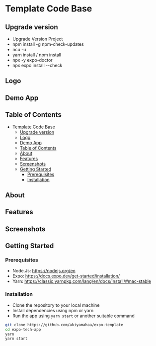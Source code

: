# Template Code Base

## Upgrade version
- Upgrade Version Project
- npm install -g npm-check-updates
- ncu -u
- yarn install / npm install
- npx -y expo-doctor 
- npx expo install --check


## Logo
<!-- LOGO App here -->
## Demo App
<!-- Link Vid Demo -->

## Table of Contents
- [Template Code Base](#template-code-base)
  - [Upgrade version](#upgrade-version)
  - [Logo](#logo)
  - [Demo App](#demo-app)
  - [Table of Contents](#table-of-contents)
  - [About](#about)
  - [Features](#features)
  - [Screenshots](#screenshots)
  - [Getting Started](#getting-started)
    - [Prerequisites](#prerequisites)
    - [Installation](#installation)

## About
<!-- The M4K app makes it easy for children to study math in a more creative way. The app offers video lessons, games, and practice tests. The app's goal is to help the children to develop a love of learning math and study it effectively in the future -->

## Features
<!-- - Lessons
- Games
- Practice Tests -->

## Screenshots
<!-- <img src="images/Screenone.jpg" width="40%" alt='screen1'>
<img src="images/Screentwo.jpg" width="40%" alt='screen2'>
<img src="images/Screenthree.jpg" width="40% alt='screen3'> -->

## Getting Started

### Prerequisites

- Node.Js: https://nodejs.org/en
- Expo: https://docs.expo.dev/get-started/installation/
- Yarn: https://classic.yarnpkg.com/lang/en/docs/install/#mac-stable

### Installation

- Clone the repository to your local machine
- Install dependencies using npm or yarn
- Run the app using `yarn start` or another suitable command

```bash
git clone https://github.com/akiyamahaa/expo-template
cd expo-tech-app
yarn
yarn start
